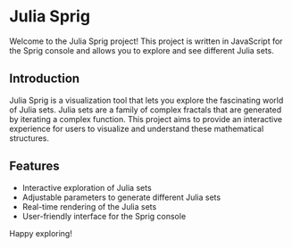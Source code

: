 # Julia Sprig

Welcome to the Julia Sprig project! This project is written in JavaScript for the Sprig console and allows you to explore and see different Julia sets.

## Introduction

Julia Sprig is a visualization tool that lets you explore the fascinating world of Julia sets. Julia sets are a family of complex fractals that are generated by iterating a complex function. This project aims to provide an interactive experience for users to visualize and understand these mathematical structures.

## Features

- Interactive exploration of Julia sets
- Adjustable parameters to generate different Julia sets
- Real-time rendering of the Julia sets
- User-friendly interface for the Sprig console


Happy exploring!
